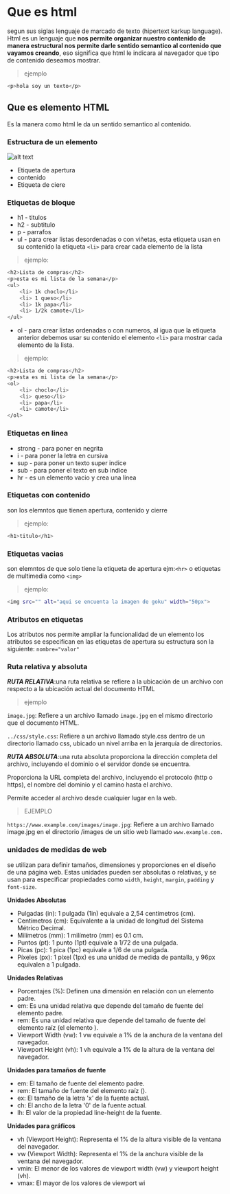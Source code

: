 # Que es html
segun sus siglas lenguaje de marcado de texto (hipertext karkup language).
Html es un lenguaje que **nos permite organizar nuestro contenido de manera estructural nos permite darle sentido semantico al contenido que vayamos creando**, eso significa que html le indicara al navegador que tipo de contenido deseamos mostrar.
>ejemplo
```bash
<p>hola soy un texto</p>
```
## Que es elemento HTML
Es la manera como html le da un sentido semantico al contenido.

### Estructura de un elemento 
![alt text](image.png)
- Etiqueta de apertura
- contenido
- Etiqueta de ciere

### Etiquetas de bloque
- h1 - titulos
- h2 - subtitulo
- p - parrafos
- ul - para crear listas desordenadas o con viñetas, esta etiqueta usan en su contenido la etiqueta `<li>` para crear cada elemento de la lista
> ejemplo:
```bash
<h2>Lista de compras</h2>
<p>esta es mi lista de la semana</p>
<ul>
    <li> 1k choclo</li>
    <li> 1 queso</li>
    <li> 1k papa</li>
    <li> 1/2k camote</li>
</ul>
```
- ol - para crear listas ordenadas o con numeros, al igua que la etiqueta  anterior debemos usar su contenido el elemento `<li>` para mostrar cada elemento de la lista.
> ejemplo:
```bash
<h2>Lista de compras</h2>
<p>esta es mi lista de la semana</p>
<ol>
    <li> choclo</li>
    <li> queso</li>
    <li> papa</li>
    <li> camote</li>
</ol>
```
### Etiquetas en linea 
- strong - para poner en negrita
- i - para poner la letra en cursiva
- sup - para poner un texto super indice
- sub - para poner el texto en sub indice
- hr - es un elemento vacio y crea una linea
### Etiquetas con contenido 
son los elemntos que tienen apertura, contenido y cierre
> ejemplo:
```bash
<h1>titulo</h1>
```
### Etiquetas vacias
son elemntos de que solo tiene la etiqueta de apertura ejm:`<hr>` o etiquetas de multimedia como `<img>`
>ejemplo:
```bash
<img src="" alt="aqui se encuenta la imagen de goku" width="50px">
```
### Atributos en etiquetas
Los atributos nos permite ampliar la funcionalidad de un elemento los atributos se especifican en las etiquetas de apertura su estructura son la siguiente:
`nombre="valor"`
### Ruta relativa y absoluta
***RUTA RELATIVA***:una ruta relativa se refiere a la ubicación de un archivo con respecto a la ubicación actual del documento HTML
> ejemplo

`image.jpg`: Refiere a un archivo llamado `image.jpg` en el mismo directorio que el documento HTML. 

`../css/style.css`: Refiere a un archivo llamado style.css dentro de un directorio llamado css, ubicado un nivel arriba en la jerarquía de directorios. 

***RUTA ABSOLUTA***:una ruta absoluta proporciona la dirección completa del archivo, incluyendo el dominio o el servidor donde se encuentra. 

Proporciona la URL completa del archivo, incluyendo el protocolo (http o https), el nombre del dominio y el camino hasta el archivo.

Permite acceder al archivo desde cualquier lugar en la web.
>EJEMPLO

`https://www.example.com/images/image.jpg`: Refiere a un archivo llamado image.jpg en el directorio /images de un sitio web llamado `www.example.com.` 

### unidades de medidas de web
se utilizan para definir tamaños, dimensiones y proporciones en el diseño de una página web. Estas unidades pueden ser absolutas o relativas, y se usan para especificar propiedades como `width`, `height`, `margin`, `padding` y `font-size`. 

**Unidades Absolutas**
- Pulgadas (in): 1 pulgada (1in) equivale a 2,54 centímetros (cm).
- Centímetros (cm): Equivalente a la unidad de longitud del Sistema Métrico Decimal.
- Milímetros (mm): 1 milímetro (mm) es 0.1 cm.
- Puntos (pt): 1 punto (1pt) equivale a 1/72 de una pulgada.
- Picas (pc): 1 pica (1pc) equivale a 1/6 de una pulgada.
- Píxeles (px): 1 píxel (1px) es una unidad de medida de pantalla, y 96px equivalen a 1 pulgada. 
  
**Unidades Relativas**
- Porcentajes (%): Definen una dimensión en relación con un elemento padre.
- em: Es una unidad relativa que depende del tamaño de fuente del elemento padre.
- rem: Es una unidad relativa que depende del tamaño de fuente del elemento raíz (el elemento <html>).
- Viewport Width (vw): 1 vw equivale a 1% de la anchura de la ventana del navegador.
- Viewport Height (vh): 1 vh equivale a 1% de la altura de la ventana del navegador. 

**Unidades para tamaños de fuente**
- em: El tamaño de fuente del elemento padre. 
- rem: El tamaño de fuente del elemento raíz (<html>). 
- ex: El tamaño de la letra 'x' de la fuente actual. 
- ch: El ancho de la letra '0' de la fuente actual. 
- lh: El valor de la propiedad line-height de la fuente. 

**Unidades para gráficos**
- vh (Viewport Height): Representa el 1% de la altura visible de la ventana del navegador.
- vw (Viewport Width): Representa el 1% de la anchura visible de la ventana del navegador.
- vmin: El menor de los valores de viewport width (vw) y viewport height (vh).
- vmax: El mayor de los valores de viewport wi